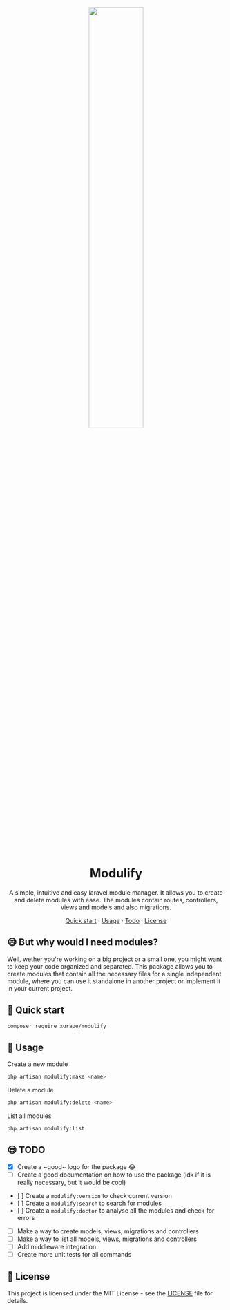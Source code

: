 <div align="center">
<img src="https://i.ibb.co/yXxQtsx/logo-original-big-cut.png" width="50%" />

# Modulify
A simple, intuitive and easy laravel module manager. It allows you to create and delete modules with ease. The modules contain routes, controllers, views and models and also migrations.

[Quick start](#-quick-start) · [Usage](#-usage) · [Todo](#-todo) · [License](#-license)
</div>

## 😅 But why would I need modules?

Well, wether you're working on a big project or a small one, you might want to keep your code organized and separated. This package allows you to create modules that contain all the necessary files for a single independent module, where you can use it standalone in another project or implement it in your current project.

## 🫡 Quick start
```bash
composer require xurape/modulify
```

## 🤔 Usage
Create a new module
```bash
php artisan modulify:make <name>
```

Delete a module
```bash
php artisan modulify:delete <name>
```

List all modules
```bash
php artisan modulify:list
```

## 😎 TODO
- [X] Create a ~good~ logo for the package 😂
- [ ] Create a good documentation on how to use the package (idk if it is really necessary, but it would be cool)
- [ ] Create a `modulify:version` to check current version
- [ ] Create a `modulify:search` to search for modules
- [ ] Create a `modulify:doctor` to analyse all the modules and check for errors
- [ ] Make a way to create models, views, migrations and controllers
- [ ] Make a way to list all models, views, migrations and controllers
- [ ] Add middleware integration
- [ ] Create more unit tests for all commands

## 📝 License
This project is licensed under the MIT License - see the [LICENSE](LICENSE) file for details.

